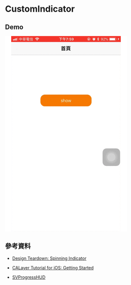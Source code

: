 # CustomIndicator
## Demo
![](https://github.com/qwer810520/CustomIndicatorDemo/blob/master/DemoGif.gif)

## 參考資料
* [Design Teardown: Spinning Indicator](http://blog.matthewcheok.com/design-teardown-spinning-indicator)

* [CALayer Tutorial for iOS: Getting Started](https://www.raywenderlich.com/169004/calayer-tutorial-ios-getting-started)
* [SVProgressHUD](https://github.com/SVProgressHUD/SVProgressHUD)
